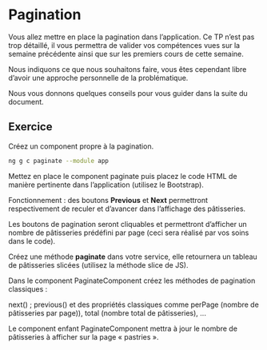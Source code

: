 # Pagination

Vous allez mettre en place la pagination dans l’application. Ce TP n’est pas
trop détaillé, il vous permettra de valider vos compétences vues sur la semaine précédente ainsi 
que sur les premiers cours de cette semaine.

Nous indiquons ce que nous souhaitons faire, vous êtes cependant libre d’avoir
une approche personnelle de la problématique.

Nous vous donnons quelques conseils pour vous guider dans la suite du document.

## Exercice

Créez un component propre à la pagination.

```bash
ng g c paginate --module app
```

Mettez en place le component paginate puis placez le code HTML de manière
pertinente dans l’application (utilisez le Bootstrap).

Fonctionnement : des boutons **Previous** et **Next** permettront respectivement de
reculer et d’avancer dans l’affichage des pâtisseries.

Les boutons de pagination seront cliquables et permettront d’afficher un nombre
de pâtisseries prédéfini par page (ceci sera réalisé par vos soins dans le code).

Créez une méthode **paginate** dans votre service, elle retournera un tableau
de pâtisseries slicées (utilisez la méthode slice de JS).

Dans le component PaginateComponent créez les méthodes de pagination classiques :

next() ; previous() et des propriétés classiques comme perPage (nombre
de pâtisseries par page)), total (nombre total de pâtisseries), ...

Le component enfant PaginateComponent mettra à jour le nombre de pâtisseries à
afficher sur la page « pastries ».

